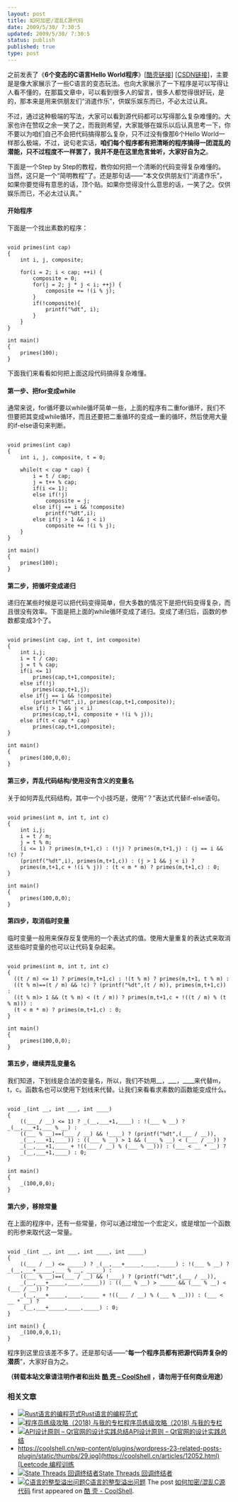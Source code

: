 ```yaml
---
layout: post
title: 如何加密/混乱C源代码
date: 2009/5/30/ 7:30:5
updated: 2009/5/30/ 7:30:5
status: publish
published: true
type: post
---
```


之前发表了《**6个变态的C语言Hello World程序**》[[酷壳链接](https://coolshell.cn/articles/914.html)] [[CSDN链接](http://blog.csdn.net/haoel/archive/2009/05/26/4217565.aspx)]，主要是是像大家展示了一些C语言的变态玩法。也向大家展示了一下程序是可以写得让人看不懂的，在那篇文章中，可以看到很多人的留言，很多人都觉得很好玩，是的，那本来是用来供朋友们“消遣作乐”，供娱乐娱东而已，不必太过认真。


不过，通过这种极端的写法，大家可以看到源代码都可以写得那么复杂难懂的。大家也许在赞叹之余一笑了之，而我则希望，大家能够在娱乐以后认真思考一下，你不要以为咱们自己不会把代码搞得那么复杂，只不过没有像那6个Hello World一样那么极端，不过，说句老实话，**咱们每个程序都有把清晰的程序搞得一团混乱的潜能，只不过程度不一样罢了，我并不是在这里危言耸听，大家好自为之**。


下面是一个Step by Step的教程，教你如何把一个清晰的代码变得复杂难懂的。当然，这只是一个“简明教程”了。还是那句话——“本文仅供朋友们“消遣作乐”，如果你要觉得有意思的话，顶个贴。如果你觉得没什么意思的话，一笑了之。仅供娱乐而已，不必太过认真。”



#### 开始程序


下面是一个找出素数的程序：



```

void primes(int cap)
{
    int i, j, composite;

    for(i = 2; i < cap; ++i) {
        composite = 0;
        for(j = 2; j * j < i; ++j) {
            composite += !(i % j);
        }
        if(!composite){
            printf("%dt", i);
        }
    }
}

int main()
{
    primes(100);
}

```

下面我们来看看如何把上面这段代码搞得复杂难懂。


#### 第一步、把for变成while


通常来说，for循坏要以while循坏简单一些，上面的程序有二重for循环，我们不但要把其变成while循环，而且还要把二重循环的变成一重的循环，然后使用大量的if-else语句来判断。



```

void primes(int cap)
{
    int i, j, composite, t = 0;

    while(t < cap * cap) {
        i = t / cap;
        j = t++ % cap;
        if(i <= 1);
        else if(!j)
            composite = j;
        else if(j == i && !composite)
            printf("%dt",i);
        else if(j > 1 && j < i)
            composite += !(i % j);
    }
}

int main()
{
    primes(100);
}

```

#### 第二步，把循坏变成递归


递归在某些时候是可以把代码变得简单，但大多数的情况下是把代码变得复杂，而且很没有效率。下面是把上面的while循环变成了递归。变成了递归后，函数的参数都变成3个了。



```

void primes(int cap, int t, int composite)
{
    int i,j;
    i = t / cap;
    j = t % cap;
    if(i <= 1)
        primes(cap,t+1,composite);
    else if(!j)
        primes(cap,t+1,j);
    else if(j == i && !composite)
        (printf("%dt",i), primes(cap,t+1,composite));
    else if(j > 1 && j < i)
        primes(cap,t+1, composite + !(i % j));
    else if(t < cap * cap)
        primes(cap,t+1,composite);
}

int main()
{
    primes(100,0,0);
}

```

#### 第三步，弄乱代码结构/使用没有含义的变量名


关于如何弄乱代码结构，其中一个小技巧是，使用“？”表达式代替if-else语句。



```

void primes(int m, int t, int c)
{
    int i,j;
    i = t / m;
    j = t % m;
    (i <= 1) ? primes(m,t+1,c) : (!j) ? primes(m,t+1,j) : (j == i && !c) ?
    (printf("%dt",i), primes(m,t+1,c)) : (j > 1 && j < i) ?
    primes(m,t+1,c + !(i % j)) : (t < m * m) ? primes(m,t+1,c) : 0;
}

int main()
{
    primes(100,0,0);
}

```

#### 第四步，取消临时变量


临时变量一般用来保存反复使用的一个表达式的值。使用大量重复的表达式来取消这些临时变量的也可以让代码复杂起来。



```

void primes(int m, int t, int c)
{
  ((t / m) <= 1) ? primes(m,t+1,c) : !(t % m) ? primes(m,t+1, t % m) :
  ((t % m)==(t / m) && !c) ? (printf("%dt",(t / m)), primes(m,t+1,c)) :
  ((t % m)> 1 && (t % m) < (t / m)) ? primes(m,t+1,c + !((t / m) % (t % m))) :
  (t < m * m) ? primes(m,t+1,c) : 0;
}

int main()
{
    primes(100,0,0);
}

```

#### 第五步，继续弄乱变量名


我们知道，下划线是合法的变量名，所以，我们不妨用\_\_，\_\_\_，\_\_\_\_来代替m，t，c。函数名也可以使用下划线来代替。让我们来看看求素数的函数能变成什么。



```

void _(int __, int ___, int ____)
{
    ((___ / __) <= 1) ? _(__,___+1,____) : !(___ % __) ? _(__,___+1,___ % __) :
    ((___ % __)==(___ / __) && !____) ? (printf("%dt",(___ / __)),
    _(__,___+1,____)) : ((___ % __) > 1 && (___ % __) < (___ / __)) ?
    _(__,___+1,____ + !((___ / __) % (___ % __))) : (___ < __ * __) ?
    _(__,___+1,____) : 0;
}

int main()
{
    _(100,0,0);
}

```

#### 第六步，移除常量


在上面的程序中，还有一些常量，你可以通过增加一个宏定义，或是增加一个函数的形参来取代这一常量。



```

void _(int __, int ___, int ____, int _____)
{
    ((___ / __) <= _____) ? _(__,___+_____,____,_____) : !(___ % __) ? _(__,___+_____,___ % __, _____) :
    ((___ % __)==(___ / __) && !____) ? (printf("%dt",(___ / __)),
    _(__,___+_____,____,_____)) : ((___ % __) > _____ && (___ % __) < (___ / __)) ?
    _(__,___+_____,____,_____ + !((___ / __) % (___ % __))) : (___ < __ * __) ?
    _(__,___+_____,____,_____) : 0;
}

int main() {
    _(100,0,0,1);
}

```

程序到这里应该差不多了。还是那句话——“**每一个程序员都有把源代码弄复杂的潜质**”，大家好自为之。



**（转载本站文章请注明作者和出处 [酷 壳 – CoolShell](https://coolshell.cn/) ，请勿用于任何商业用途）**



### 相关文章

* [![Rust语言的编程范式](../wp-content/uploads/2020/03/rust-social-wide-150x150.jpg)](https://coolshell.cn/articles/20845.html)[Rust语言的编程范式](https://coolshell.cn/articles/20845.html)
* [![程序员练级攻略（2018)  与我的专栏](../wp-content/uploads/2018/05/300x262-150x150.jpg)](https://coolshell.cn/articles/18360.html)[程序员练级攻略（2018) 与我的专栏](https://coolshell.cn/articles/18360.html)
* [![API设计原则 – Qt官网的设计实践总结](../wp-content/uploads/2017/07/api-design-300x278-2-150x150.jpg)](https://coolshell.cn/articles/18024.html)[API设计原则 – Qt官网的设计实践总结](https://coolshell.cn/articles/18024.html)
* [https://coolshell.cn/wp-content/plugins/wordpress-23-related-posts-plugin/static/thumbs/29.jpg](https://coolshell.cn/articles/12052.html)[Leetcode 编程训练](https://coolshell.cn/articles/12052.html)
* [![State Threads 回调终结者](../wp-content/uploads/2014/10/edsm-150x150.gif)](https://coolshell.cn/articles/12012.html)[State Threads 回调终结者](https://coolshell.cn/articles/12012.html)
* [![C语言的整型溢出问题](../wp-content/uploads/2014/04/c99-150x150.jpg)](https://coolshell.cn/articles/11466.html)[C语言的整型溢出问题](https://coolshell.cn/articles/11466.html)
The post [如何加密/混乱C源代码](https://coolshell.cn/articles/933.html) first appeared on [酷 壳 - CoolShell](https://coolshell.cn).